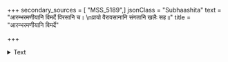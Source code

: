 +++
secondary_sources = [ "MSS_5189",]
jsonClass = "Subhaashita"
text = "आरम्भरमणीयानि विमर्दे विरसानि च।  \nप्रायो वैरावसानानि संगतानि खलैः सह॥"
title = "आरम्भरमणीयानि विमर्दे"

+++

<details><summary>Text</summary>

आरम्भरमणीयानि विमर्दे विरसानि च।  
प्रायो वैरावसानानि संगतानि खलैः सह॥
</details>
